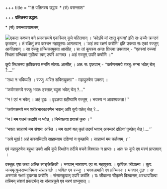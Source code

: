 +++
title = "18 पतितस्य उद्धारः * (सं) वसन्ताश"

+++
**पतितस्य उद्धारः**

\* (सं) वसन्ताश्यामलम्

![](magazine_images/img-1661869828Bal3.jpg)एकदा कश्चन वने भ्रमणसमये एकस्मिन् कूपे पतितवान् । ‘कोऽपि मां रक्षतु कृपया’ इति सः उच्चैः क्रन्दनं कृतवान् । तं रक्षितुं तत्र कश्चन महापुरुषः आगतवान् । ‘अहं तव रक्षणं करोमि’ इति उक्त्वा सः एकां रज्जुम् आनीतवान् । सा रज्जुः ग्रन्थिकायुक्ता आसीत् । सः तां कूपस्य अन्तः क्षिप्त्वा उक्तवान् - ‘‘एतस्यां रज्ज्वां स्थितां ग्रन्थिकां गृहीत्वा त्वम् उपरि आगच्छ । अहं रज्जुम् उपरि कर्षामि ।’’

कूपे स्थितस्य कृषिकस्य मनसि संशयः आसीत् । अतः सः पृष्टवान् - ‘‘कर्षणसमये रज्जुः भग्ना भवेत् चेत् ?....’’

‘‘तथा न भविष्यति । रज्जुः अस्ति शक्तियुक्ता’’ - महापुरुषेण उक्तम् ।

‘‘कर्षणसमये रज्जुः भवतः हस्तात् च्युता भवेत् चेत् ?...’’

‘‘न ! एवं न भवेत् । अहं दृढः । दृढतया ग्रहीष्यामि रज्जुम् । भयस्य न आवश्यकता !’’

‘‘कर्षणसमये मम शरीरभारकारणेन भवान् अपि कूपे पतेत् चेत् ?...

‘‘न ! मम पतनं कदापि न भवेत् । निर्भयतया प्रयासं कुरु ।’’

‘‘भवतः साहाय्ये मम संशयः अस्ति । मम रक्षणं यत् कृतं तदर्थं भवान् अनन्तरं दक्षिणां पृच्छेत् चेत् !....’’

‘‘अये मूर्ख ! अहं कस्यचिदपि साहाय्याय दक्षिणां न पृच्छामि । साहाय्यं मम कर्तव्यम् ।’’

एवं महापुरुषेण बहुधा उक्ते अपि कूपे स्थितेन तदीये वचने विश्वासः न प्राप्तः । अतः सः कूपे एव मरणं प्राप्तवान् ।

वस्तुतः एषा कथा अस्ति साङ्केतिकी । भगवान् नारायणः एव सः महापुरुषः । कृषिकः जीवात्मा । कूपः जन्ममृत्युजराव्याधिमयः संसारगर्तः । भक्तिः एव रज्जुः । भगवन्नामानि एव ग्रन्थिकाः । भगवान् दृढः । सः अस्माकं रक्षणं दृढतया करोति । संसारकूपात् उपरि कर्षति । यः जीवात्मा श्रीकृष्णे विश्वासम् अस्थापयित्वा तस्मिन् संशयं प्रकटयेत् सः संसारकूपे एव मरणं प्राप्नुयात् ।
